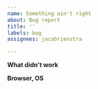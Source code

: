 ```yaml
---
name: Something ain't right
about: Bug report
title: ''
labels: bug
assignees: jacobrienstra

---
```


**What didn't work**


**Browser, OS**
